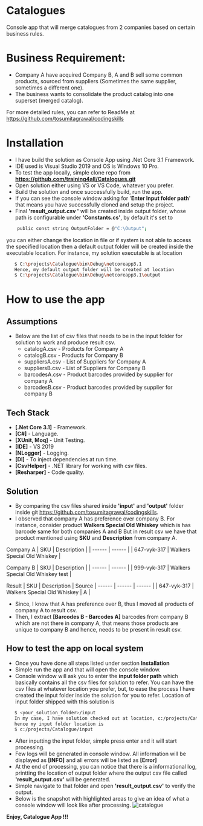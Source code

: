 # Catalogues
Console app that will merge catalogues from 2 companies based on certain business rules.

# Business Requirement:
- Company A have acquired Company B, A and B sell some common products, sourced from suppliers (Sometimes the same supplier, sometimes a different one).
- The business wants to consolidate the product catalog into one superset (merged catalog).

For more detailed rules, you can refer to ReadMe at https://github.com/tosumitagrawal/codingskills

# Installation
- I have build the solution as Console App using .Net Core 3.1 Framework.
- IDE used is Visual Studio 2019 and OS is Windows 10 Pro.
- To test the app locally, simple clone repo from **https://github.com/training4all/Catalogues.git**
- Open solution either using VS or VS Code, whatever you prefer.
- Build the solution and once successfully build, run the app.
- If you can see the console window asking for '**Enter Input folder path**' that means you have successfully cloned and setup the project.
- Final **'result_output.csv '** will be created inside output folder, whose path is configurable under **'Constants.cs'**, by default it's set to 
 ```sh
     public const string OutputFolder = @"C:\Output";
 ```
 you can either change the location in file or if system is not able to access the specified location then a default output folder will be created inside the executable location.
 For instance, my solution executable is at location 
  ```sh
     $ C:\projects\Catalogue\bin\Debug\netcoreapp3.1
     Hence, my default output folder will be created at location
     $ C:\projects\Catalogue\bin\Debug\netcoreapp3.1\output
 ```
 
# How to use the app
## Assumptions
- Below are the list of csv files that needs to be in the input folder for solution to work and produce result csv.
  - catalogA.csv - Products for Company A
  - catalogB.csv - Products for Company B
  - suppliersA.csv - List of Suppliers for Company A
  - suppliersB.csv - List of Suppliers for Company B
  - barcodesA.csv - Product barcodes provided by supplier for company A
  - barcodesB.csv - Product barcodes provided by supplier for company B
  
## Tech Stack
- **[.Net Core 3.1]** - Framework.
- **[C#]** - Language.
- **[XUnit, Moq]** - Unit Testing.
- **[IDE]** - VS 2019
- **[NLogger]** - Logging.
- **[DI]** - To inject dependencies at run time.
- **[CsvHelper]** - .NET library for working with csv files.
- **[Resharper]** - Code quality.

## Solution
- By comparing the csv files shared inside **'input'** and **'output'** folder inside git https://github.com/tosumitagrawal/codingskills.
- I observed that company A has preference over company B. For instance, consider product **Walkers Special Old Whiskey** which is has barcode same for both companies A and B
But in result csv we have that product mentioned using **SKU** and **Description** from company A.

Company A
| SKU | Description |
| ------ | ------ |
| 647-vyk-317 | Walkers Special Old Whiskey |

Company B
| SKU | Description |
| ------ | ------ |
| 999-vyk-317 | Walkers Special Old Whiskey test |

Result 
| SKU | Description | Source
| ------ | ------ | ------ |
| 647-vyk-317 | Walkers Special Old Whiskey | A |
- Since, I know that A has preference over B, thus I moved all products of company A to result csv.
- Then, I extract **[Barcodes B - Barcodes A]** barcodes from company B which are not there in company A, that means those products are unique to company B and hence,
needs to be present in result csv.

## How to test the app on local system
- Once you have done all steps listed under section **Installation**
- Simple run the app and that will open the console window.
- Console window will ask you to enter the **input folder path** which basically contains all the csv files for solution to refer.
You can have the csv files at whatever location you prefer, but, to ease the process I have created the input folder inside the solution for you to refer.
Location of input folder shipped with this solution is
 ```sh
    $ <your_solution_folder>/input
    In my case, I have solution checked out at location, c:/projects/Catalogue,
    hence my input folder location is
    $ c:/projects/Catalogue/input
 ```
 - After inputting the input folder, simple press enter and it will start processing.
 - Few logs will be generated in console window. All information will be displayed as **[INFO]** and all errors will be listed as **[Error]**
 - At the end of processing, you can notice that there is a informational log, printting the location of output folder where the output csv 
 file called **'result_output.csv'** will be generated.
 - Simple navigate to that folder and open **'result_output.csv'** to verify the output.
 - Below is the snapshot with highlighted areas to give an idea of what a console window will look like after processing.
![catalogue](https://user-images.githubusercontent.com/17959609/107311518-9af78d00-6ae2-11eb-892a-d4606680b53e.png)

**Enjoy, Catalogue App !!!**
